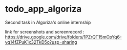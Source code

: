 # todo_app_algoriza

Second task in Algoriza's online internship

link for screenshots and screenrecord : 
https://drive.google.com/drive/folders/1PZrQT15mOpYq6-vq14fZPuK1x32TkD5o?usp=sharing
